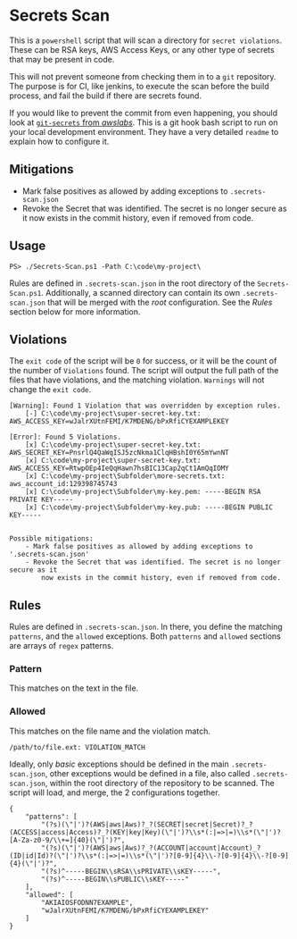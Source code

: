 # Secrets Scan

This is a `powershell` script that will scan a directory for `secret violations`. These can be RSA keys,
AWS Access Keys, or any other type of secrets that may be present in code.

This will not prevent someone from checking them in to a `git` repository. The
purpose is for CI, like jenkins, to execute the scan before the build process,
and fail the build if there are secrets found.

If you would like to prevent the commit from even happening, you should look at
[`git-secrets` from _awslabs_](https://github.com/awslabs/git-secrets). This is a git hook bash script to run on your local development environment. They have a very detailed `readme`
to explain how to configure it.

## Mitigations

-  Mark false positives as allowed by adding exceptions to `.secrets-scan.json`
- Revoke the Secret that was identified. The secret is no longer secure as it now exists in the commit history, even if removed from code.

## Usage

`PS> ./Secrets-Scan.ps1 -Path C:\code\my-project\`

Rules are defined in `.secrets-scan.json` in the root directory of the `Secrets-Scan.ps1`.
Additionally, a scanned directory can contain its own `.secrets-scan.json` that will be
merged with the _root_ configuration. See the *Rules* section below for more information.

## Violations

The `exit code` of the script will be `0` for success, or it will be the count
of the number of `Violations` found. The script will output the full path of the
files that have violations, and the matching violation. `Warnings` will not change
the `exit code`.

```
[Warning]: Found 1 Violation that was overridden by exception rules.
	[-] C:\code\my-project\super-secret-key.txt: AWS_ACCESS_KEY=wJalrXUtnFEMI/K7MDENG/bPxRfiCYEXAMPLEKEY

[Error]: Found 5 Violations.
	[x] C:\code\my-project\super-secret-key.txt: AWS_SECRET_KEY=PnsrlQ4QaWqISJ5zcNkma1ClqHBshI0Y65mYwnNT
	[x] C:\code\my-project\super-secret-key.txt: AWS_ACCESS_KEY=RtwpOEp4IeQqHawn7hsBIC13Cap2qCt1AmQqIOMY
	[x] C:\code\my-project\Subfolder\more-secrets.txt: aws_account_id:129398745743
	[x] C:\code\my-project\Subfolder\my-key.pem: -----BEGIN RSA PRIVATE KEY-----
	[x] C:\code\my-project\Subfolder\my-key.pub: -----BEGIN PUBLIC KEY-----


Possible mitigations:
	- Mark false positives as allowed by adding exceptions to '.secrets-scan.json'
	- Revoke the Secret that was identified. The secret is no longer secure as it
	    now exists in the commit history, even if removed from code.

```

## Rules

Rules are defined in `.secrets-scan.json`. In there, you define the matching `patterns`,
and the `allowed` exceptions. Both `patterns` and `allowed` sections are arrays of
`regex` patterns.

### Pattern
This matches on the text in the file.

### Allowed
This matches on the file name and the violation match.

`/path/to/file.ext: VIOLATION_MATCH`

Ideally, only _basic_ exceptions should be defined in the main `.secrets-scan.json`,
other exceptions would be defined in a file, also called `.secrets-scan.json`, within
the root directory of the repository to be scanned. The script will load, and merge,
the 2 configurations together.

```
{
	"patterns": [
		"(?s)(\"|')?(AWS|aws|Aws)?_?(SECRET|secret|Secret)?_?(ACCESS|access|Access)?_?(KEY|key|Key)(\"|')?\\s*(:|=>|=)\\s*(\"|')?[A-Za-z0-9/\\+=]{40}(\"|')?",
		"(?s)(\"|')?(AWS|aws|Aws)?_?(ACCOUNT|account|Account)_?(ID|id|Id)?(\"|')?\\s*(:|=>|=)\\s*(\"|')?[0-9]{4}\\-?[0-9]{4}\\-?[0-9]{4}(\"|')?",
		"(?s)^-----BEGIN\\sRSA\\sPRIVATE\\sKEY-----",
		"(?s)^-----BEGIN\\sPUBLIC\\sKEY-----"
	],
	"allowed": [
		"AKIAIOSFODNN7EXAMPLE",
		"wJalrXUtnFEMI/K7MDENG/bPxRfiCYEXAMPLEKEY"
	]
}
```
